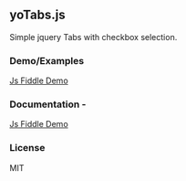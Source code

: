 ## yoTabs.js
Simple jquery Tabs with checkbox selection.


### Demo/Examples
[Js Fiddle Demo](https://jsfiddle.net/mohandere/tqv5gxbh/17/)

### Documentation - 
[Js Fiddle Demo](https://jsfiddle.net/mohandere/tqv5gxbh/17/)

### License

MIT
